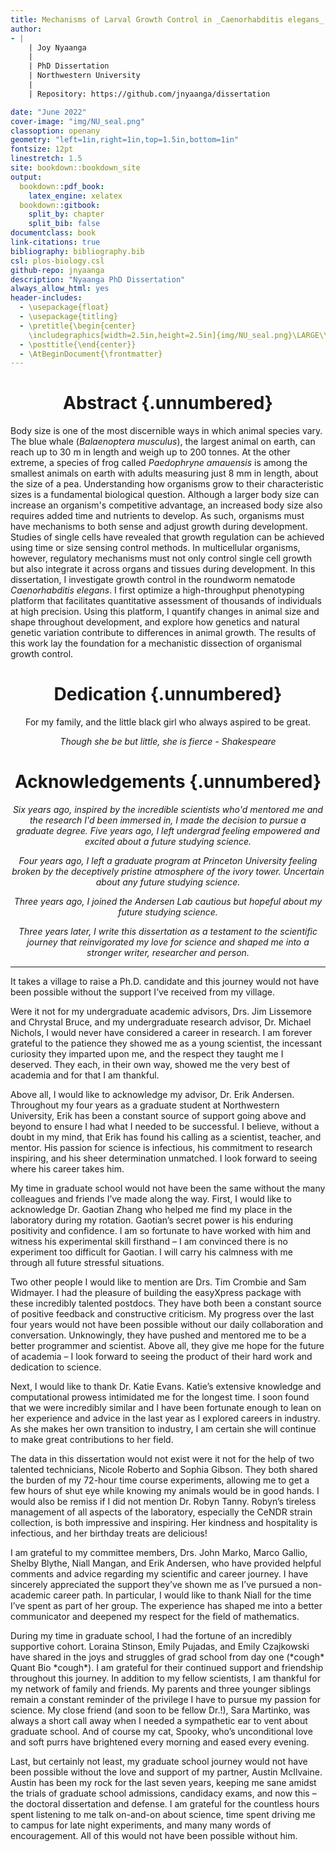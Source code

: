 ```yaml
---
title: Mechanisms of Larval Growth Control in _Caenorhabditis elegans_
author: 
- |
    | Joy Nyaanga
    |    
    | PhD Dissertation 
    | Northwestern University
    |
    | Repository: https://github.com/jnyaanga/dissertation    

date: "June 2022"
cover-image: "img/NU_seal.png"
classoption: openany
geometry: "left=1in,right=1in,top=1.5in,bottom=1in"
fontsize: 12pt
linestretch: 1.5
site: bookdown::bookdown_site
output: 
  bookdown::pdf_book:
    latex_engine: xelatex
  bookdown::gitbook:
    split_by: chapter
    split_bib: false
documentclass: book
link-citations: true
bibliography: bibliography.bib
csl: plos-biology.csl
github-repo: jnyaanga
description: "Nyaanga PhD Dissertation"
always_allow_html: yes
header-includes:
  - \usepackage{float}
  - \usepackage{titling}
  - \pretitle{\begin{center}
    \includegraphics[width=2.5in,height=2.5in]{img/NU_seal.png}\LARGE\\}
  - \posttitle{\end{center}}
  - \AtBeginDocument{\frontmatter}
---
```




# Abstract {.unnumbered}

Body size is one of the most discernible ways in which animal species vary. The blue whale (*Balaenoptera musculus*), the largest animal on earth, can reach up to 30 m in length and weigh up to 200 tonnes. At the other extreme, a species of frog called *Paedophryne amauensis* is among the smallest animals on earth with adults measuring just 8 mm in length, about the size of a pea. Understanding how organisms grow to their characteristic sizes is a fundamental biological question. Although a larger body size can increase an organism's competitive advantage, an increased body size also requires added time and nutrients to develop. As such, organisms must have mechanisms to both sense and adjust growth during development. Studies of single cells have revealed that growth regulation can be achieved using time or size sensing control methods. In multicellular organisms, however, regulatory mechanisms must not only control single cell growth but also integrate it across organs and tissues during development. In this dissertation, I investigate growth control in the roundworm nematode *Caenorhabditis elegans*. I first optimize a high-throughput phenotyping platform that facilitates quantitative assessment of thousands of individuals at high precision. Using this platform, I quantify changes in animal size and shape throughout development, and explore how genetics and natural genetic variation contribute to differences in animal growth. The results of this work lay the foundation for a mechanistic dissection of organismal growth control.

# Dedication {.unnumbered}

<style type="text/css">
h1 {
  text-align: center;
}
</style>

<center>

For my family, and the little black girl who always aspired to be great.

*Though she be but little, she is fierce - Shakespeare*

</center>

# Acknowledgements {.unnumbered}

<style type="text/css">
h1 {
  text-align: center;
}
</style>

<center>

<em>

Six years ago, inspired by the incredible scientists who'd mentored me and the research I'd been immersed in, I made the decision to pursue a graduate degree. Five years ago, I left undergrad feeling empowered and excited about a future studying science.

Four years ago, I left a graduate program at Princeton University feeling broken by the deceptively pristine atmosphere of the ivory tower. Uncertain about any future studying science.

Three years ago, I joined the Andersen Lab cautious but hopeful about my future studying science.

Three years later, I write this dissertation as a testament to the scientific journey that reinvigorated my love for science and shaped me into a stronger writer, researcher and person.

</em>
</center>

------------------------------------------------------------------------
  
It takes a village to raise a Ph.D. candidate and this journey would not have been possible without the support I’ve received from my village. 
  
Were it not for my undergraduate academic advisors, Drs. Jim Lissemore and Chrystal Bruce, and my undergraduate research advisor, Dr. Michael Nichols, I would never have considered a career in research. I am forever grateful to the patience they showed me as a young scientist, the incessant curiosity they imparted upon me, and the respect they taught me I deserved. They each, in their own way, showed me the very best of academia and for that I am thankful.
  
Above all, I would like to acknowledge my advisor, Dr. Erik Andersen. Throughout my four years as a graduate student at Northwestern University, Erik has been a constant source of support going above and beyond to ensure I had what I needed to be successful. I believe, without a doubt in my mind, that Erik has found his calling as a scientist, teacher, and mentor. His passion for science is infectious, his commitment to research inspiring, and his sheer determination unmatched. I look forward to seeing where his career takes him.
  
My time in graduate school would not have been the same without the many colleagues and friends I’ve made along the way. First, I would like to acknowledge Dr. Gaotian Zhang who helped me find my place in the laboratory during my rotation. Gaotian’s secret power is his enduring positivity and confidence. I am so fortunate to have worked with him and witness his experimental skill firsthand – I am convinced there is no experiment too difficult for Gaotian. I will carry his calmness with me through all future stressful situations. 

Two other people I would like to mention are Drs. Tim Crombie and Sam Widmayer. I had the pleasure of building the easyXpress package with these incredibly talented postdocs. They have both been a constant source of positive feedback and constructive criticism. My progress over the last four years would not have been possible without our daily collaboration and conversation. Unknowingly, they have pushed and mentored me to be a better programmer and scientist. Above all, they give me hope for the future of academia – I look forward to seeing the product of their hard work and dedication to science. 

Next, I would like to thank Dr. Katie Evans. Katie’s extensive knowledge and computational prowess intimidated me for the longest time. I soon found that we were incredibly similar and I have been fortunate enough to lean on her experience and advice in the last year as I explored careers in industry. As she makes her own transition to industry, I am certain she will continue to make great contributions to her field.  

The data in this dissertation would not exist were it not for the help of two talented technicians, Nicole Roberto and Sophia Gibson. They both shared the burden of my 72-hour time course experiments, allowing me to get a few hours of shut eye while knowing my animals would be in good hands. I would also be remiss if I did not mention Dr. Robyn Tanny. Robyn’s tireless management of all aspects of the laboratory, especially the CeNDR strain collection, is both impressive and inspiring. Her kindness and hospitality is infectious, and her birthday treats are delicious!

I am grateful to my committee members, Drs. John Marko, Marco Gallio, Shelby Blythe, Niall Mangan, and Erik Andersen, who have provided helpful comments and advice regarding my scientific and career journey. I have sincerely appreciated the support they’ve shown me as I’ve pursued a non-academic career path. In particular, I would like to thank Niall for the time I’ve spent as part of her group. The experience has shaped me into a better communicator and deepened my respect for the field of mathematics. 

During my time in graduate school, I had the fortune of an incredibly supportive cohort. Loraina Stinson, Emily Pujadas, and Emily Czajkowski have shared in the joys and struggles of grad school from day one (\*cough\* Quant Bio \*cough\*). I am grateful for their continued support and friendship throughout this journey. In addition to my fellow scientists, I am thankful for my network of family and friends. My parents and three younger siblings remain a constant reminder of the privilege I have to pursue my passion for science. My close friend (and soon to be fellow Dr.!), Sara Martinko, was always a short call away when I needed a sympathetic ear to vent about graduate school. And of course my cat, Spooky, who’s unconditional love and soft purrs have brightened every morning and eased every evening.    

Last, but certainly not least, my graduate school journey would not have been possible without the love and support of my partner, Austin McIlvaine. Austin has been my rock for the last seven years, keeping me sane amidst the trials of graduate school admissions, candidacy exams, and now this – the doctoral dissertation and defense. I am grateful for the countless hours spent listening to me talk on-and-on about science, time spent driving me to campus for late night experiments, and many many words of encouragement. All of this would not have been possible without him.


